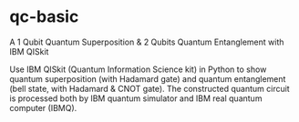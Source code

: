 # qc-basic
A 1 Qubit Quantum Superposition & 2 Qubits Quantum Entanglement with IBM QISkit

Use IBM QISkit (Quantum Information Science kit) in Python to show quantum superposition (with Hadamard gate)
and quantum entanglement (bell state, with Hadamard & CNOT gate).
The constructed quantum circuit is processed both by IBM quantum simulator and IBM real quantum computer (IBMQ).
